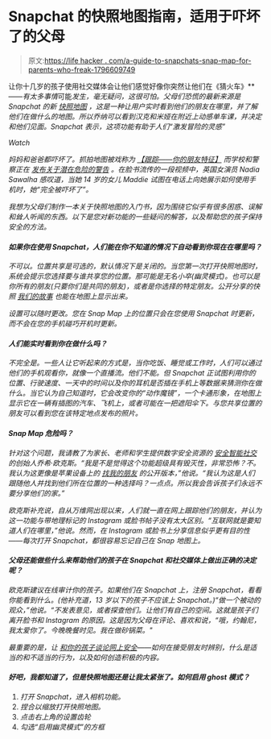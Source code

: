 # Snapchat 的快照地图指南，适用于吓坏了的父母

> 原文:[https://life hacker . com/a-guide-to-snapchats-snap-map-for-parents-who-freak-1796609749](https://lifehacker.com/a-guide-to-snapchats-snap-map-for-parents-who-are-freak-1796609749)

让你十几岁的孩子使用社交媒体会让他们感觉好像你突然让他们在《猜火车》[](http://www.imdb.com/title/tt0117951/)**——*有太多事情*可能*发生，毫无疑问，这很可怕。父母们恐慌的最新来源是 Snapchat 的新 [快照地图](https://support.snapchat.com/en-US/article/find-friends-map) ，这是一种让用户实时看到他们的朋友在哪里，并了解他们在做什么的地图。所以乔纳可以看到汉克和米娅在附近上动感单车课，并决定和他们见面。Snapchat 表示，这项功能有助于人们“激发冒险的灵感”* 

*Watch*

*妈妈和爸爸都吓坏了。抓拍地图被戏称为 [【跟踪——你的朋友特征】](http://www.newsletter.co.uk/lifestyle/tech/parent-warning-snapchat-s-stalk-your-friends-feature-and-how-to-stop-it-1-8039228) 而学校和警察正在 [发布关于潜在危险的警告](http://minnesota.cbslocal.com/2017/06/27/snap-map-warning/) 。在脸书流传的一段视频中，英国女演员 Nadia Sawalha 感叹道，当她 14 岁的女儿 Maddie 试图在电话上向她展示如何使用手机时，她“完全被吓坏了”。*

*我想为父母们制作一本关于快照地图的入门书，因为围绕它似乎有很多困惑、误解和耸人听闻的东西。以下是您对新功能的一些疑问的解答，以及帮助您的孩子保持安全的方法。*

#### *如果你在使用 Snapchat，人们能在你不知道的情况下自动看到你现在在哪里吗？*

*不可以。位置共享是可选的，默认情况下是关闭的。当您第一次打开快照地图时，系统会提示您选择要与谁共享您的位置。那可能是无名小卒(幽灵模式)。也可以是你所有的朋友(只要你们是共同的朋友)，或者是你选择的特定朋友。公开分享的快照 [我们的故事](https://support.snapchat.com/en-US/a/live-story) 也能在地图上显示出来。*

*设置可以随时更改。您在 Snap Map 上的位置只会在您使用 Snapchat 时更新，而不会在您的手机碰巧开机时更新。*

#### *人们能实时看到你在做什么吗？*

*不完全是。一些人让它听起来的方式是，当你吃饭、睡觉或工作时，人们可以通过他们的手机观看你，就像一个直播流。他们不能。但 Snapchat 正试图利用你的位置、行驶速度、一天中的时间以及你的耳机是否插在手机上等数据来猜测你在做什么。当它认为自己知道时，它会改变你的“动作魔镜”，一个卡通形象，在地图上显示它在一辆有插图的汽车、飞机上，或者可能在一把遮阳伞下。与您共享位置的朋友可以看到您在该特定地点发布的照片。*

#### *Snap Map 危险吗？*

*针对这个问题，我请教了为家长、老师和学生提供数字安全资源的 [安全智能社交](https://safesmartsocial.com/) 的创始人乔希·欧克斯。“我是不是觉得这个功能超级具有毁灭性，非常恐怖？不。我认为这更像是苹果设备上的 [找我的朋友](https://itunes.apple.com/us/app/find-my-friends/id466122094?mt=8) 的公开版本，”他说。“我认为这是人们跟随他人并找到他们所在位置的一种选择吗？一点点。所以我会告诉孩子们永远不要分享他们的家。”*

*欧克斯补充说，自从万维网出现以来，人们就一直在网上跟踪他们的朋友，并认为这一功能与带地理标记的 Instagram 或脸书帖子没有太大区别。“互联网就是要知道人们在哪里，”他说。然而，在 Instagram 或脸书上分享信息似乎更有目的性——每次打开 Snapchat，都很容易忘记自己在 Snap 地图上。*

#### *父母还能做些什么来帮助他们的孩子在 Snapchat 和社交媒体上做出正确的决定呢？*

*欧克斯建议在线审计你的孩子。如果他们在 Snapchat 上，注册 Snapchat，看看你能看到什么。(他补充道，13 岁以下的孩子不应该上 Snapchat。)“做一个被动的观众，”他说。“不发表意见，或者探查他们。让他们有自己的空间。这就是孩子们离开脸书和 Instagram 的原因。这是因为父母在评论、喜欢和说，“哦，约翰尼，我太爱你了。今晚晚餐时见。我在做砂锅菜。"*

*最重要的是，让 [和你的孩子谈论网上安全](https://www.consumer.ftc.gov/articles/0006-talk-your-kids)——如何在接受朋友时辨别，什么是适当的和不适当的行为，以及如何创造积极的内容。*

#### *好吧，我都知道了，但是快照地图还是让我太紧张了。如何启用 ghost 模式？*

1.  *打开 Snapchat，进入相机功能。* 
2.  *捏合以缩放打开快照地图。*
3.  *点击右上角的设置齿轮*
4.  *勾选“启用幽灵模式”的方框*